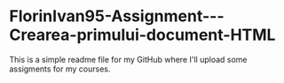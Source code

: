 # FlorinIvan95-Assignment---Crearea-primului-document-HTML
This is a simple readme file for my GitHub where I'll upload some assigments for my courses.
